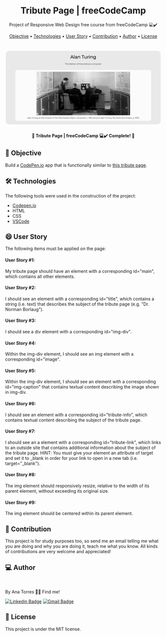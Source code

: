 <h1 align="center">
    Tribute Page | freeCodeCamp
</h1>
<p align="center"> Project of Responsive Web Design free course from freeCodeCamp 💻✔️ </p>

<p align="center">
 <a href="#objective">Objective</a> •
 <a href="#technologies">Technologies</a> • 
 <a href="#user">User Story</a> • 
 <a href="#contribution">Contribution</a> • 
 <a href="#author">Author</a> • 
 <a href="#license">License</a>
</p>

<h1 align="center">
  <img width="500" style="border-radius: 10px" height="auto" alt="Happy" title="#Happy" src="/public/images/page.png" />
</h1>

<h4 align="center"> 
	🚧 Tribute Page | freeCodeCamp 💻✔️ Complete! 🚧
</h4>

<h2 id="objective" > 🎯 Objective </h2>

Build a <a href="https://codepen.io/" target=“_blank”>CodePen.io</a> app that is functionally similar to <a href="https://codepen.io/freeCodeCamp/full/zNqgVx" target=“_blank”>this tribute page</a>. 


<h2 id="technologies"> 🛠 Technologies </h2>

The following tools were used in the construction of the project:

- [Codepen.io](https://codepen.io/anabrtorres/full/NWNZMmL)
- HTML
- CSS
- [VSCode](https://code.visualstudio.com)

<h2 id="user"> 😄 User Story </h2>

The following items must be applied on the page:

<h4>User Story #1:</h4>
<p>My tribute page should have an element with a corresponding id="main", which contains all other elements.</p>
<h4>User Story #2:</h4>
<p> I should see an element with a corresponding id="title", which contains a string (i.e. text) that describes the subject of the tribute page (e.g. "Dr. Norman Borlaug").</p>
<h4>User Story #3:</h4>
<p>I should see a div element with a corresponding id="img-div".</p>
<h4>User Story #4:</h4>
<p>Within the img-div element, I should see an img element with a corresponding id="image".</p>
<h4>User Story #5:</h4>
<p>Within the img-div element, I should see an element with a corresponding id="img-caption" that contains textual content describing the image shown in img-div.</p>
<h4>User Story #6:</h4>
<p>I should see an element with a corresponding id="tribute-info", which contains textual content describing the subject of the tribute page.</p>
<h4>User Story #7:</h4>
<p>I should see an a element with a corresponding id="tribute-link", which links to an outside site that contains additional information about the subject of the tribute page. HINT: You must give your element an attribute of target and set it to _blank in order for your link to open in a new tab (i.e. target="_blank").</p>
<h4>User Story #8:</h4>
<p>The img element should responsively resize, relative to the width of its parent element, without exceeding its original size.</p>
<h4>User Story #9:</h4>
<p>The img element should be centered within its parent element.</p>


<h2 id="contribution"> 🤝 Contribution </h2>

This project is for study purposes too, so send me an email telling me what you are doing and why you are doing it, teach me what you know. All kinds of contributions are very welcome and appreciated!


<h2 id="author"> 💻 Author </h2>

<img style="{{border-radius| 50%}}" src="https://avatars3.githubusercontent.com/u/71350840?s=400&u=02afaa6318aee076b5e3a398e531296a7fb30dc0&v=4" width="100px;" alt=""/>

By Ana Torres 👋🏽 Find me!

[![Linkedin Badge](https://img.shields.io/badge/-anabrtorres-blue?style=flat-square&logo=Linkedin&logoColor=white&link=https://www.linkedin.com/in/anabrtorres/)](https://www.linkedin.com/in/anabrtorres/) 
[![Gmail Badge](https://img.shields.io/badge/-anabrtorres19@gmail.com-c14438?style=flat-square&logo=Gmail&logoColor=white&link=mailto:anabrtorres19@gmail.com)](mailto:anabrtorres19@gmail.com)


<h2 id="license"> 📝 License </h2>

This project is under the MIT license.